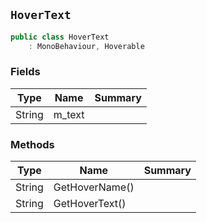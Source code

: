 ## `HoverText`

```csharp
public class HoverText
    : MonoBehaviour, Hoverable
```

### Fields

| Type | Name | Summary | 
| --- | --- | --- | 
| String | m_text |  | 


### Methods

| Type | Name | Summary | 
| --- | --- | --- | 
| String | GetHoverName() |  | 
| String | GetHoverText() |  | 


